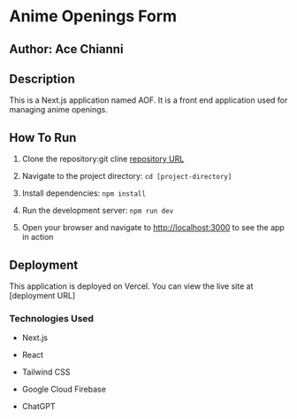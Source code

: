 # Anime Openings Form

## Author: Ace Chianni

## Description

This is a Next.js application named AOF. It is a front end application used for managing anime openings.

## How To Run

1. Clone the repository:git cline [repository URL](https://github.com/Ace-Chianni/nextjs-crud)

2. Navigate to the project directory: `cd [project-directory]`

3. Install dependencies: `npm install`

4. Run the development server: `npm run dev`

5. Open your browser and navigate to [http://localhost:3000](http://localhost:3000) to see the app in action

## Deployment

This application is deployed on Vercel. You can view the live site at [deployment URL]

### Technologies Used

- Next.js

- React

- Tailwind CSS

- Google Cloud Firebase

- ChatGPT
